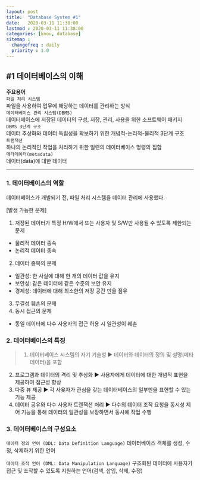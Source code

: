 ```yaml
---
layout: post
title:  "Database System #1"
date:   2020-03-11 11:38:00 
lastmod : 2020-03-11 11:38:00
categories: [knou, database]
sitemap :
  changefreq : daily
  priority : 1.0
---
```


## #1 데이터베이스의 이해

__주요용어__<br>
`파일 처리 시스템`<br>
파일을 사용하여 업무에 해당하는 데이터를 관리하는 방식<br>
`데이터베이스 관리 시스템(DBMS)`<br>
데이터베이스에 저장된 데이터의 구성, 저장, 관리, 사용을 위한 소프트웨어 패키지<br>
`DBMS 3단계 구조`<br>
데이터 추상화와 데이터 독립성을 확보하기 위한 개념적-논리적-물리적 3단계 구조<br>
`트랜잭션`<br>
하나의 논리적인 작업을 처리하기 위한 일련의 데이터베이스 명령의 집합<br>
`메타데이터(metadata)`<br>
데이터(data)에 대한 데이터

<HR>
  
### 1. 데이터베이스의 역할

데이터베이스가 개발되기 전, 파일 처리 시스템을 데이터 관리에 사용했다.

[발생 가능한 문제]
1. 저장된 데이터가 특정 H/W에서 또는 사용자 및 S/W만 사용될 수 있도록 제한되는 문제
  + 물리적 데이터 종속
  + 논리적 데이터 종속
2. 데이터 중복의 문제
  + 일관성: 한 사실에 대해 한 개의 데이터 값을 유지
  + 보안성: 같은 데이터에 같은 수준의 보안 유지
  + 경제성: 데이터에 대해 최소한의 저장 공간 만을 점유
3. 무결성 훼손의 문제
4. 동시 접근의 문제
  + 동일 데이터에 다수 사용자의 접근 허용 시 일관성이 훼손

### 2. 데이터베이스의 특징

>1. 데이터베이스 시스템의 자기 기술성 ▶ 데이터와 데이터의 정의 및 설명(메타데이터)을 포함
2. 프로그램과 데이터의 격리 및 추상화 ▶ 사용자에게 데이터에 대한 개념적 표현을 제공하여 접근성 향상
3. 다중 뷰 제공 ▶ 각 사욪자가 관심을 갖는 데이터베이스의 일부만을 표현할 수 있는 기능 제공
4. 데이터 공유와 다수 사용자 트랜잭션 처리 ▶ 다수의 데이터 조작 요청을 동시성 제어 기능을 통해 데이터의 일관성을 보장하면서 동시에 작업 수행

### 3. 데이터베이스의 구성요소

`데이터 정의 언어 (DDL: Data Definition Language)`
데이터베이스 객체를 생성, 수정, 삭제하기 위한 언어

`데이터 조작 언어 (DML: Data Manipulation Language)`
구조화된 데이터에 사용자가 접근 및 조작할 수 있도록 지원하는 언어(검색, 삽입, 삭제, 수정)

<div class="divider"></div>

